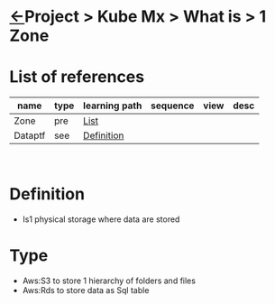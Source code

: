 <head><link rel="stylesheet" href="../../../../md.css"/><script src="../../../md.js"></script></head>

[//]: #(Reference)
[Repo_Readme]:  ../list/object_list.md

[Zone_List]:       ../list/zone_list.md
[Dataptf_Whatis]:  ../whatis/dataptf_whatis.md

# [&larr;][Repo_Readme]Project > Kube Mx > What is > 1 Zone

# List of references
|name|type|learning path|sequence|view|desc|
|-|-|-|-|-|-|
|Zone|pre|[List][Zone_List]|
|Dataptf|see|[Definition][Dataptf_Whatis]|
<br>

# Definition

- Is1 physical storage where data are stored


# Type
- Aws:S3 to store  1 hierarchy of folders and files
- Aws:Rds to store data as Sql table
